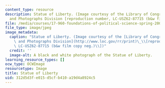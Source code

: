 ```yaml
---
content_type: resource
description: Statue of Liberty. (Image courtesy of the Library of Congress, Prints
  and Photographs Division [reproduction number, LC-USZ62-87715 (b&w film copy neg.)])
file: /media/courses/17-960-foundations-of-political-science-spring-2005/312d5d3fe015d5cfb410a19d4a8924c5_17-960s05.jpg
file_type: image/jpeg
image_metadata:
  caption: "Statue of Liberty. (Image courtesy of the [Library of Congress, Prints\
    \ and Photographs Division](http://www.loc.gov/rr/print)\_\\[reproduction number,\
    \ LC-USZ62-87715 (b&w film copy neg.)\\])"
  credit: ''
  image-alt: A black and white photograph of the Statue of Liberty.
learning_resource_types: []
ocw_type: OCWImage
resourcetype: Image
title: Statue of Liberty
uid: 312d5d3f-e015-d5cf-b410-a19d4a8924c5
---
```

